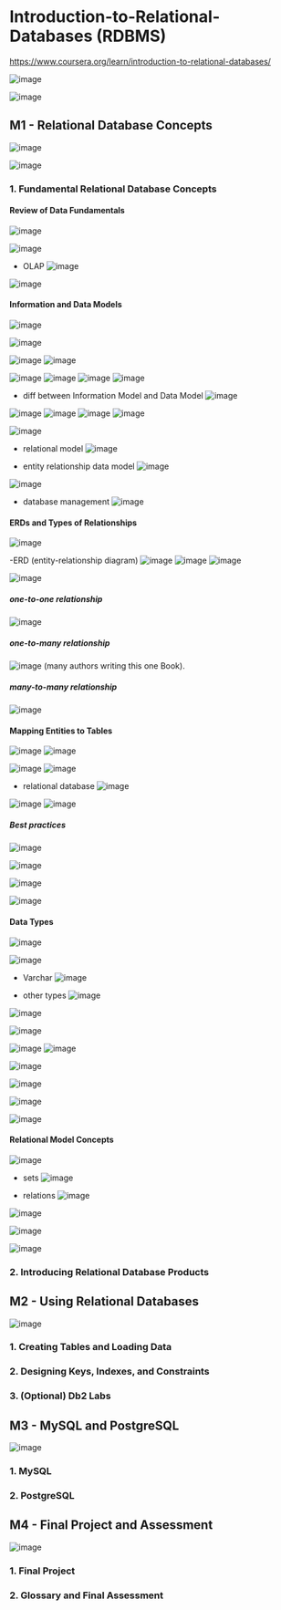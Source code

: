 # Introduction-to-Relational-Databases (RDBMS)
https://www.coursera.org/learn/introduction-to-relational-databases/

![image](https://github.com/user-attachments/assets/491fc207-11e7-4559-81f9-4c2ffebfed6c)

![image](https://github.com/user-attachments/assets/0f569e98-7e3b-471f-8179-14ec3028504b)


## M1 - Relational Database Concepts
![image](https://github.com/user-attachments/assets/1f684afa-9af3-4703-8206-0fa26441bedc)

![image](https://github.com/user-attachments/assets/839f8897-b020-427e-b1a1-eb515f9b9d62)

  ### 1. Fundamental Relational Database Concepts

  #### Review of Data Fundamentals
  ![image](https://github.com/user-attachments/assets/9eef0a9d-8694-4a46-990c-00303932b94b)

![image](https://github.com/user-attachments/assets/41ba5b8d-2e48-4d79-982e-be7f74e63afc)

- OLAP
![image](https://github.com/user-attachments/assets/5d87b1af-0bb9-43c0-984d-5909821399e1)

![image](https://github.com/user-attachments/assets/7d09b54d-4d11-4822-8b91-45efe78a5d40)



#### Information and Data Models
![image](https://github.com/user-attachments/assets/36f8ddb7-05e8-49cc-96b3-356d12294088)

![image](https://github.com/user-attachments/assets/c1705a2d-d9be-4afb-a0dc-9d46b5996380)

![image](https://github.com/user-attachments/assets/8a3a71dd-29bd-4d00-a1a3-0f843468cead)
![image](https://github.com/user-attachments/assets/969c6a24-4434-4559-ac9b-179edae8aa1d)

![image](https://github.com/user-attachments/assets/28b3e329-eb9d-4d34-8142-5e7e96e36b5d)
![image](https://github.com/user-attachments/assets/bd2804e9-e9d4-418d-ab2b-fe5ec6222a71)
![image](https://github.com/user-attachments/assets/189b1591-312d-4a73-b1da-74d274604ee0)
![image](https://github.com/user-attachments/assets/43372f47-431c-41bf-aa68-e561aa4d5466)

- diff between Information Model and Data Model
![image](https://github.com/user-attachments/assets/4a0d0b0f-7a4b-4da1-9c9b-9f9d41fb12bb)

![image](https://github.com/user-attachments/assets/b8b0d2f0-464e-4fd6-bd5c-ea7c076e00c8)
![image](https://github.com/user-attachments/assets/12ebcd13-f91e-40fa-af61-9cd82018368e)
![image](https://github.com/user-attachments/assets/d4076716-f6b6-4002-b2d6-ec9f3c978723)
![image](https://github.com/user-attachments/assets/c0b1214b-14bb-4110-a457-ef9fa3f8e9c7)


![image](https://github.com/user-attachments/assets/7eea1fa6-383b-4164-834d-fe484be391c4)
- relational model
![image](https://github.com/user-attachments/assets/62ba89a6-556a-4c60-bea7-fb805d662178)

- entity relationship data model
  ![image](https://github.com/user-attachments/assets/8ab31f31-7247-4140-8f49-91a1076d1b80)

![image](https://github.com/user-attachments/assets/18603ca1-ade3-40c2-a1b6-4e4d363e477f)


- database management
  ![image](https://github.com/user-attachments/assets/c912ab05-b44c-4461-8e24-742ddece57b0)


#### ERDs and Types of Relationships 
![image](https://github.com/user-attachments/assets/1caf61ba-60ce-452e-9486-e3a925cc6d2c)

-ERD (entity-relationship diagram)
![image](https://github.com/user-attachments/assets/de8dbc51-1d73-4171-9a10-a1639e7feffd)
![image](https://github.com/user-attachments/assets/329157cf-b0da-443e-bc6e-cb477e133702)
![image](https://github.com/user-attachments/assets/7876bb7f-d65e-4ba2-b526-aede70d0da9c)

![image](https://github.com/user-attachments/assets/2085ab59-8227-40ae-91ca-7b853e9e5bb7)
##### one-to-one relationship
![image](https://github.com/user-attachments/assets/d654858f-88cf-4e9c-8eb9-0ca70fd13b03)

##### one-to-many relationship
![image](https://github.com/user-attachments/assets/6cd459c6-91ad-43f3-ae43-fa3cf3d924cb)
(many authors writing this one Book).

##### many-to-many relationship
![image](https://github.com/user-attachments/assets/4073a15c-3626-4b83-bffc-d2fbfb03a88a)




#### Mapping Entities to Tables
![image](https://github.com/user-attachments/assets/2cdd5f26-6e9b-447c-9d40-a049dbe7927d)
![image](https://github.com/user-attachments/assets/b79110c2-a1ef-49c3-83cc-303916884029)

![image](https://github.com/user-attachments/assets/7c9f4707-593a-465f-9674-d11547436196)
![image](https://github.com/user-attachments/assets/75d7b398-cca1-4deb-bc85-e1910a6bfbfb)

- relational database
![image](https://github.com/user-attachments/assets/8f0e65de-4e97-41ee-8c41-51947799936f)

![image](https://github.com/user-attachments/assets/e891a808-c1af-46eb-92bb-1e2e92e0949d)
![image](https://github.com/user-attachments/assets/88541121-4457-46da-9021-98d6918dd0bd)


##### Best practices
![image](https://github.com/user-attachments/assets/92fe7916-28cb-475d-8907-812a44941936)

![image](https://github.com/user-attachments/assets/f724ae61-aa97-44ef-b16c-2b00c48d6175)

![image](https://github.com/user-attachments/assets/d5aa63ff-fc70-4782-973b-a49d4fe7afcb)

![image](https://github.com/user-attachments/assets/06d54bc2-c717-4d49-ac58-9ff09f611804)


#### Data Types
![image](https://github.com/user-attachments/assets/48553285-5377-4fb2-86b0-b148f0f5f13a)


![image](https://github.com/user-attachments/assets/9e7fa9b5-7c7f-4fb5-bac2-a1fd114ed142)

- Varchar
![image](https://github.com/user-attachments/assets/adb84221-caf1-4637-8615-13c4396cd67b)

- other types
![image](https://github.com/user-attachments/assets/a42e25f3-c51f-4d7a-8a7a-cc13e4b859e6)

![image](https://github.com/user-attachments/assets/32fa1329-6799-4791-b7f4-d08dc0242858)

![image](https://github.com/user-attachments/assets/68bce39e-48fa-43d8-8d8c-0ec7639a31f0)

![image](https://github.com/user-attachments/assets/aa469407-8f90-48eb-9471-8e91a1d346c3)
![image](https://github.com/user-attachments/assets/833ffde2-49d5-40fe-80c0-2f2565f05f71)

![image](https://github.com/user-attachments/assets/3f076478-9bcb-41d1-949e-28da968b3d69)

![image](https://github.com/user-attachments/assets/ff3dae37-6c17-4e2d-8fe5-32b020cb56e3)

![image](https://github.com/user-attachments/assets/6950cee1-5b6b-4256-823f-68d022c3cb28)

![image](https://github.com/user-attachments/assets/e5937be6-514b-48d0-97bc-457ca6af484a)


#### Relational Model Concepts
![image](https://github.com/user-attachments/assets/23ad5214-8fa4-41d6-8739-2b26c3fd34b4)

- sets
![image](https://github.com/user-attachments/assets/56cd65bd-c006-473a-8efe-41dc31df3906)

 - relations
![image](https://github.com/user-attachments/assets/b110fe99-06b0-4e67-8da5-cb87121b8755)

![image](https://github.com/user-attachments/assets/27b47e48-0306-40d0-a8e9-8f79b4d6b106)

![image](https://github.com/user-attachments/assets/3ba5feb3-6fad-41a2-a3e0-30f5975989c0)

![image](https://github.com/user-attachments/assets/028cecb7-9f13-4945-8d3d-9f1a579460cd)








  ### 2. Introducing Relational Database Products
  




  

## M2 - Using Relational Databases
![image](https://github.com/user-attachments/assets/9f510bc1-e4f0-4cd7-aa68-92aa0b4dd279)


  ### 1. Creating Tables and Loading Data

  ### 2. Designing Keys, Indexes, and Constraints

  ### 3. (Optional) Db2 Labs





## M3 - MySQL and PostgreSQL
![image](https://github.com/user-attachments/assets/9e8ac024-577d-4eb1-8e80-be63a349c12a)


  ### 1. MySQL


  ### 2. PostgreSQL


  

## M4 - Final Project and Assessment
![image](https://github.com/user-attachments/assets/10984442-1745-49a7-ae31-8571d7fdfcb2)


  ### 1. Final Project



  ### 2. Glossary and Final Assessment
